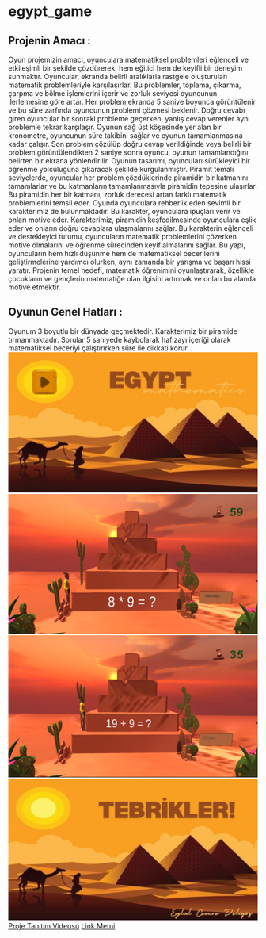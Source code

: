 # egypt_game
## Projenin Amacı :
Oyun projemizin amacı, oyunculara matematiksel problemleri eğlenceli ve etkileşimli bir şekilde çözdürerek, hem eğitici hem de keyifli bir deneyim sunmaktır. Oyuncular, ekranda belirli aralıklarla rastgele oluşturulan matematik problemleriyle karşılaşırlar. Bu problemler, toplama, çıkarma, çarpma ve bölme işlemlerini içerir ve zorluk seviyesi oyuncunun ilerlemesine göre artar. Her problem ekranda 5 saniye boyunca görüntülenir ve bu süre zarfında oyuncunun problemi çözmesi beklenir. Doğru cevabı giren oyuncular bir sonraki probleme geçerken, yanlış cevap verenler aynı problemle tekrar karşılaşır. Oyunun sağ üst köşesinde yer alan bir kronometre, oyuncunun süre takibini sağlar ve oyunun tamamlanmasına kadar çalışır. Son problem çözülüp doğru cevap verildiğinde veya belirli bir problem görüntülendikten 2 saniye sonra oyuncu, oyunun tamamlandığını belirten bir ekrana yönlendirilir.
Oyunun tasarımı, oyuncuları sürükleyici bir öğrenme yolculuğuna çıkaracak şekilde kurgulanmıştır. Piramit temalı seviyelerde, oyuncular her problem çözdüklerinde piramidin bir katmanını tamamlarlar ve bu katmanların tamamlanmasıyla piramidin tepesine ulaşırlar. Bu piramidin her bir katmanı, zorluk derecesi artan farklı matematik problemlerini temsil eder.
Oyunda oyunculara rehberlik eden sevimli bir karakterimiz de bulunmaktadır. Bu karakter, oyunculara ipuçları verir ve onları motive eder. Karakterimiz, piramidin keşfedilmesinde oyunculara eşlik eder ve onların doğru cevaplara ulaşmalarını sağlar. Bu karakterin eğlenceli ve destekleyici tutumu, oyuncuların matematik problemlerini çözerken motive olmalarını ve öğrenme sürecinden keyif almalarını sağlar.
Bu yapı, oyuncuların hem hızlı düşünme hem de matematiksel becerilerini geliştirmelerine yardımcı olurken, aynı zamanda bir yarışma ve başarı hissi yaratır. Projenin temel hedefi, matematik öğrenimini oyunlaştırarak, özellikle çocukların ve gençlerin matematiğe olan ilgisini artırmak ve onları bu alanda motive etmektir.
## Oyunun Genel Hatları : 
Oyunum 3 boyutlu bir dünyada geçmektedir. Karakterimiz bir piramide tırmanmaktadır. Sorular 5 saniyede kaybolarak hafızayı içeriği olarak matematiksel beceriyi çalıştırırken süre ile dikkati korur
![GitHub Rehberi](https://github.com/eylulcemredeligoz/egypt_game/blob/main/img/Ekran%20g%C3%B6r%C3%BCnt%C3%BCs%C3%BC%202024-05-26%20211732.png)
![GitHub Rehberi](https://github.com/eylulcemredeligoz/egypt_game/blob/main/img/Ekran%20g%C3%B6r%C3%BCnt%C3%BCs%C3%BC%202024-05-26%20211651.png)
![GitHub Rehberi](https://github.com/eylulcemredeligoz/egypt_game/blob/main/img/Ekran%20g%C3%B6r%C3%BCnt%C3%BCs%C3%BC%202024-05-26%20211713.png)
![GitHub Rehberi](https://github.com/eylulcemredeligoz/egypt_game/blob/main/img/Ekran%20g%C3%B6r%C3%BCnt%C3%BCs%C3%BC%202024-05-26%20211746.png)
[Proje Tanıtım Videosu](https://github.com/eylulcemredeligoz/egypt_game/blob/main/img/WhatsApp%20Video%202024-05-26%20saat%2021.23.14_97dd5af7.mp4)
[Link Metni](https://youtu.be/Qa88oOB5FuI?si=iXV-6_BGU1MBGOb6)

